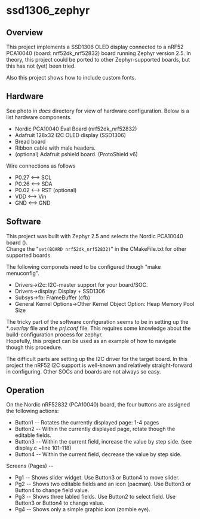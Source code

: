 # ssd1306_zephyr

## Overview
This project implements a SSD1306 OLED display connected to a nRF52 PCA10040 (board: nrf52dk_nrf52832) board running Zephyr version 2.5.
In theory, this project could be ported to other Zephyr-supported boards, but this has not (yet) been tried.

Also this project shows how to include custom fonts.

## Hardware
See photo in *docs* directory for view of hardware configuration.
Below is a list hardware components.

 * Nordic PCA10040 Eval Board (nrf52dk_nrf52832)
 * Adafruit 128x32 I2C OLED display (SSD1306)
 * Bread board
 * Ribbon cable with male headers. 
 * (optional) Adafruit pshield board. (ProtoShield v6)

Wire connections as follows

 * P0.27 <--> SCL
 * P0.26 <--> SDA
 * P0.02 <--> RST  (optional)
 * VDD   <--> Vin
 * GND   <--> GND

## Software
This project was built with Zephyr 2.5 and selects the Nordic PCA10040 board ().  
Change the "`set(BOARD nrf52dk_nrf52832)`" in the CMakeFile.txt for other supported boards. 

The following componets need to be configured though "make menuconfig".  

 * Drivers->i2c: I2C-master support for your board/SOC.
 * Drivers->display: Display + SSD1306
 * Subsys->fb: FrameBuffer (cfb)
 * General Kernel Options->Other Kernel Object Option: Heap Memory Pool Size

The tricky part of the software configuration seems to be in setting up the **.overlay* file and the *prj.conf* file.  This requires some knowledge about the build-configuration process for zephyr.  
Hopefully, this project can be used as an example of how to navigate though this procedure.

The difficult parts are setting up the I2C driver for the target board. In this project the nRF52 I2C support is well-known and relatively straight-forward in configuring.  Other SOCs and boards are not always so easy.


## Operation
On the Nordic nRF52832 (PCA10040) board, the four buttons are assigned the following actions:
* Button1 -- Rotates the currently displayed page: 1-4 pages
* Button2 -- Within the currently displayed page, rotate though the editable fields.
* Button3 -- Within the current field, increase the value by step side. (see display.c ~line 101-118)
* Button4 -- Within the current field, decrease the value by step side.  

Screens (Pages) --
* Pg1 -- Shows slider widget.  Use Button3 or Button4 to move slider.
* Pg2 -- Shows two editable fields and an icon (pacman). Use Button3 or Button4 to change field value.
* Pg3 -- Shows three labled fields. Use Button2 to select field.  Use Button3 or Button4 to change value.
* Pg4 -- Shows only a simple graphic icon (zombie eye).
